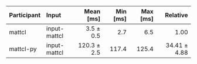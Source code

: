 | Participant | Input | Mean [ms] | Min [ms] | Max [ms] | Relative |
|:---|:---|---:|---:|---:|---:|
| mattcl | input-mattcl | 3.5 ± 0.5 | 2.7 | 6.5 | 1.00 |
| mattcl-py | input-mattcl | 120.3 ± 2.5 | 117.4 | 125.4 | 34.41 ± 4.88 |
